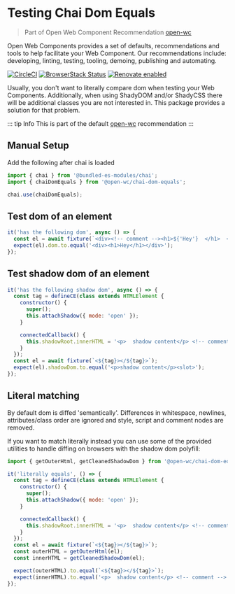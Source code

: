 # Testing Chai Dom Equals

> Part of Open Web Component Recommendation [open-wc](https://github.com/open-wc/open-wc/)

Open Web Components provides a set of defaults, recommendations and tools to help facilitate your Web Component. Our recommendations include: developing, linting, testing, tooling, demoing, publishing and automating.

[![CircleCI](https://circleci.com/gh/open-wc/open-wc.svg?style=shield)](https://circleci.com/gh/open-wc/open-wc)
[![BrowserStack Status](https://www.browserstack.com/automate/badge.svg?badge_key=M2UrSFVRang2OWNuZXlWSlhVc3FUVlJtTDkxMnp6eGFDb2pNakl4bGxnbz0tLUE5RjhCU0NUT1ZWa0NuQ3MySFFWWnc9PQ==--86f7fac07cdbd01dd2b26ae84dc6c8ca49e45b50)](https://www.browserstack.com/automate/public-build/M2UrSFVRang2OWNuZXlWSlhVc3FUVlJtTDkxMnp6eGFDb2pNakl4bGxnbz0tLUE5RjhCU0NUT1ZWa0NuQ3MySFFWWnc9PQ==--86f7fac07cdbd01dd2b26ae84dc6c8ca49e45b50)
[![Renovate enabled](https://img.shields.io/badge/renovate-enabled-brightgreen.svg)](https://renovatebot.com/)

Usually, you don't want to literally compare dom when testing your Web Components. Additionally, when using ShadyDOM and/or ShadyCSS there will be additional classes you are not interested in. This package provides a solution for that problem.

::: tip Info
This is part of the default [open-wc](https://open-wc.org/) recommendation
:::

## Manual Setup

Add the following after chai is loaded

```js
import { chai } from '@bundled-es-modules/chai';
import { chaiDomEquals } from '@open-wc/chai-dom-equals';

chai.use(chaiDomEquals);
```

## Test dom of an element
```js
it('has the following dom', async () => {
  const el = await fixture(`<div><!-- comment --><h1>${'Hey'}  </h1>  </div>`);
  expect(el).dom.to.equal('<div><h1>Hey</h1></div>');
});
```

## Test shadow dom of an element
```js
it('has the following shadow dom', async () => {
  const tag = defineCE(class extends HTMLElement {
    constructor() {
      super();
      this.attachShadow({ mode: 'open' });
    }

    connectedCallback() {
      this.shadowRoot.innerHTML = '<p>  shadow content</p> <!-- comment --> <slot></slot>';
    }
  });
  const el = await fixture(`<${tag}></${tag}>`);
  expect(el).shadowDom.to.equal('<p>shadow content</p><slot>');
});
```

## Literal matching
By default dom is diffed 'semantically'. Differences in whitespace, newlines, attributes/class order are ignored and style, script and comment nodes are removed.

If you want to match literally instead you can use some of the provided utilities to handle diffing on browsers with the shadow dom polyfill:

```javascript
import { getOuterHtml, getCleanedShadowDom } from '@open-wc/chai-dom-equals';

it('literally equals', () => {
  const tag = defineCE(class extends HTMLElement {
    constructor() {
      super();
      this.attachShadow({ mode: 'open' });
    }

    connectedCallback() {
      this.shadowRoot.innerHTML = '<p>  shadow content</p> <!-- comment --> <slot></slot>';
    }
  });
  const el = await fixture(`<${tag}></${tag}>`);
  const outerHTML = getOuterHtml(el);
  const innerHTML = getCleanedShadowDom(el);

  expect(outerHTML).to.equal(`<${tag}></${tag}>`);
  expect(innerHTML).to.equal('<p>  shadow content</p> <!-- comment --> <slot></slot>');
});

```